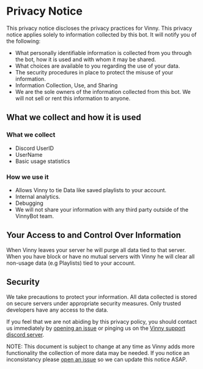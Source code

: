 # Privacy Notice
This privacy notice discloses the privacy practices for Vinny. This privacy notice applies solely to information collected by this bot. 
It will notify you of the following:

- What personally identifiable information is collected from you through the bot, how it is used and with whom it may be shared.
- What choices are available to you regarding the use of your data.
- The security procedures in place to protect the misuse of your information.
- Information Collection, Use, and Sharing 
- We are the sole owners of the information collected from this bot. We will not sell or rent this information to anyone.

## What we collect and how it is used
### What we collect
- Discord UserID 
- UserName
- Basic usage statistics
### How we use it
- Allows Vinny to tie Data like saved playlists to your account.
- Internal analytics.
- Debugging
- We will not share your information with any third party outside of the VinnyBot team.

## Your Access to and Control Over Information 
When Vinny leaves your server he will purge all data tied to that server. When you have block or have no mutual servers with Vinny he will clear all non-usage data (e.g Playlists) tied to your account.  

## Security 
We take precautions to protect your information. All data collected is stored on secure servers under appropriate security measures. Only trusted developers have any access to the data.

If you feel that we are not abiding by this privacy policy, you should contact us immediately by [opening an issue](https://github.com/JessWalters/Vinny-Redux/issues/new) or pinging us on the [Vinny support discord server](https://discord.gg/XMwyzxZ).
  
NOTE: This document is subject to change at any time as Vinny adds more functionality the collection of more data may be needed. If you notice an inconsistancy please [open an issue](https://github.com/JessWalters/Vinny-Redux/issues/new) so we can update this notice ASAP.
